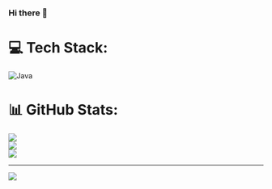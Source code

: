 ### Hi there 👋

<!--
**narek00/narek00** is a ✨ _special_ ✨ repository because its `README.md` (this file) appears on your GitHub profile.

Here are some ideas to get you started:

- 🔭 I’m currently working on ...
- 🌱 I’m currently learning ...
- 👯 I’m looking to collaborate on ...
- 🤔 I’m looking for help with ...
- 💬 Ask me about ...
- 📫 How to reach me: ...
- 😄 Pronouns: ...
- ⚡ Fun fact: ...
-->

# 💻 Tech Stack:
![Java](https://img.shields.io/badge/java-%23ED8B00.svg?style=for-the-badge&logo=openjdk&logoColor=white)
# 📊 GitHub Stats:
![](https://github-readme-stats.vercel.app/api?username=narek00&theme=dark&hide_border=false&include_all_commits=true&count_private=true)<br/>
![](https://github-readme-streak-stats.herokuapp.com/?user=narek00&theme=dark&hide_border=false)<br/>
![](https://github-readme-stats.vercel.app/api/top-langs/?username=narek00&theme=dark&hide_border=false&include_all_commits=true&count_private=true&layout=compact)

---
[![](https://visitcount.itsvg.in/api?id=narek00&icon=0&color=0)](https://visitcount.itsvg.in)

<!-- Proudly created with GPRM ( https://gprm.itsvg.in ) -->
